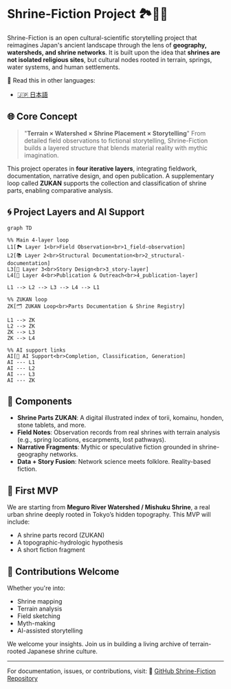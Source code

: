 # Shrine-Fiction Project 🏞️🧠💋

Shrine-Fiction is an open cultural-scientific storytelling project that reimagines Japan's ancient landscape through the lens of **geography, watersheds, and shrine networks**.
It is built upon the idea that **shrines are not isolated religious sites**, but cultural nodes rooted in terrain, springs, water systems, and human settlements.

📘 Read this in other languages:

- [🇯🇵 日本語](./README_ja.md)

## 🌐 Core Concept

> "**Terrain × Watershed × Shrine Placement × Storytelling**"
> From detailed field observations to fictional storytelling, Shrine-Fiction builds a layered structure that blends material reality with mythic imagination.

This project operates in **four iterative layers**, integrating fieldwork, documentation, narrative design, and open publication. A supplementary loop called **ZUKAN** supports the collection and classification of shrine parts, enabling comparative analysis.

## 🌀 Project Layers and AI Support

```mermaid
graph TD

%% Main 4-layer loop
L1[🏞️ Layer 1<br>Field Observation<br>1_field-observation]
L2[📚 Layer 2<br>Structural Documentation<br>2_structural-documentation]
L3[🧠 Layer 3<br>Story Design<br>3_story-layer]
L4[💋 Layer 4<br>Publication & Outreach<br>4_publication-layer]

L1 --> L2 --> L3 --> L4 --> L1

%% ZUKAN loop
ZK[🗂️ ZUKAN Loop<br>Parts Documentation & Shrine Registry]

L1 --> ZK
L2 --> ZK
ZK --> L3
ZK --> L4

%% AI support links
AI[🤖 AI Support<br>Completion, Classification, Generation]
AI --- L1
AI --- L2
AI --- L3
AI --- ZK
```

## 🧱 Components

* **Shrine Parts ZUKAN**: A digital illustrated index of torii, komainu, honden, stone tablets, and more.
* **Field Notes**: Observation records from real shrines with terrain analysis (e.g., spring locations, escarpments, lost pathways).
* **Narrative Fragments**: Mythic or speculative fiction grounded in shrine-geography networks.
* **Data + Story Fusion**: Network science meets folklore. Reality-based fiction.

## 🚀 First MVP

We are starting from **Meguro River Watershed / Mishuku Shrine**, a real urban shrine deeply rooted in Tokyo’s hidden topography.
This MVP will include:

* A shrine parts record (ZUKAN)
* A topographic-hydrologic hypothesis
* A short fiction fragment

## 🤝 Contributions Welcome

Whether you're into:

* Shrine mapping
* Terrain analysis
* Field sketching
* Myth-making
* AI-assisted storytelling

We welcome your insights. Join us in building a living archive of terrain-rooted Japanese shrine culture.

---

For documentation, issues, or contributions, visit:
🔗 [GitHub Shrine-Fiction Repository](https://github.com/your-org/shrine-fiction)
